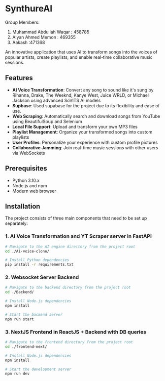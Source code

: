 # SynthureAI
Group Members:
1. Muhammad Abdullah Waqar : 458785
2. Alyan Ahmed Memon : 469355
3. Aakash :471368

An innovative application that uses AI to transform songs into the voices of popular artists, create playlists, and enable real-time collaborative music sessions.

## Features

- **AI Voice Transformation**: Convert any song to sound like it's sung by Rihanna, Drake, The Weeknd, Kanye West, Juice WRLD, or Michael Jackson using advanced SoVITS AI models
-  **Supbase**: Used supabase for the project due to its flexibility and ease of use.
- **Web Scraping**: Automatically search and download songs from YouTube using BeautifulSoup and Selenium
- **Local File Support**: Upload and transform your own MP3 files
- **Playlist Management**: Organize your transformed songs into custom playlists
- **User Profiles**: Personalize your experience with custom profile pictures
- **Collaborative Jamming**: Join real-time music sessions with other users via WebSockets

## Prerequisites

- Python 3.10.x
- Node.js and npm
- Modern web browser

## Installation

The project consists of three main components that need to be set up separately:

### 1. AI Voice Transformation and YT Scraper server in FastAPI

```bash
# Navigate to the AI engine directory from the project root
cd ./Ai-voice-clone/

# Install Python dependencies
pip install -r requirements.txt
```

### 2. Websocket Server Backend

```bash
# Navigate to the backend directory from the project root
cd ./Backend/

# Install Node.js dependencies
npm install

# Start the backend server
npm run start
```

### 3. NextJS Frontend in ReactJS + Backend with DB queries

```bash
# Navigate to the frontend directory from the project root
cd ./frontend-next/

# Install Node.js dependencies
npm install

# Start the development server
npm run dev
```
